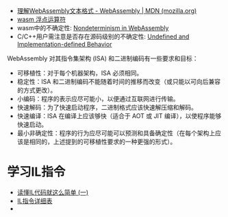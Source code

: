 

- [理解WebAssembly文本格式 - WebAssembly | MDN (mozilla.org)](https://developer.mozilla.org/zh-CN/docs/WebAssembly/Understanding_the_text_format)
- [wasm 浮点运算符](http://webassembly.org.cn/docs/semantics/)
- wasm中的不确定性: [Nondeterminism in WebAssembly](http://webassembly.org.cn/docs/nondeterminism/)
- C/C++用户需注意是否存在源码级别的不确定性: [Undefined and Implementation-defined Behavior](http://webassembly.org.cn/docs/c-and-c++/#undefined-behavior)

WebAssembly 对其指令集架构 (ISA) 和二进制编码有一些要求和目标：
- 可移植性：对于每个机器架构，ISA 必须相同。
- 稳定性：ISA 和二进制编码不能随着时间的推移而改变（或只能以可向后兼容的方式更改）。
- 小编码：程序的表示应尽可能小，以便通过互联网进行传输。
- 快速解码：为了快速启动程序，二进制格式应该快速解压缩和解码。
- 快速编译：ISA 在编译上应该够快（适合于 AOT 或 JIT 编译），以使程序能够快速启动。
- 最小非确定性：程序的行为应尽可能可以预测和具备确定性（在每个架构上应该是相同的，上述提到的可移植性要求的一种更强的形式）。

# 学习IL指令
- [读懂IL代码就这么简单 (一)](https://www.cnblogs.com/zery/p/3366175.html#!comments)
- [IL指令详细表](https://cloud.tencent.com/developer/article/1200327)
- 